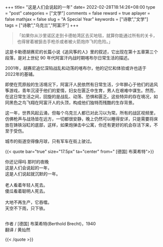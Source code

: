 +++
title= "这是人们会说起的一年"
date= 2022-02-28T18:14:26+08:00
type = "post"
categories = ["文学"]
comments = false
reward = true
aplayer = false
mathjax = false
slug = "A Special Year"
keywords = ["诗歌","文学"]
tags = ["诗歌","乌克兰","阿富汗"]
+++

> 「如果你从沙里诺区走到卡德帕湾区去买地毯，就算你能通过所有的关卡，也得冒着被狙击手枪杀或者被火箭炮炸飞的危险。」

这是卡勒德胡赛尼的长篇小说《追风筝的人》里的叙述，它出现在第十五章第三个段落，是对上世纪 90 年代阿富汗内战时期喀布尔日常生活的描述。

2001年，胡赛尼追忆深陷战乱和动荡的喀布尔，他的记忆和体验或许也适于 2022年的基辅。

即使在荒原般的生活境况下，阿富汗人民依然有日常生活，少年醉心于他们的追风筝游戏，青年沉浸于他们的爱情，妇女在匮乏中生育，男人在艰难中谋生。然而，在这日常生活之间，回旋的是战乱、动荡、恐惧和匮乏。这些特异的存在境况，如同黑色之鸟飞翔在阿富汗人的头顶，构成他们独特而残酷的生存背景。

这一年，世界风起云涌，但每个乌克兰人都已对此习以为常。所有的战区视频里，仿佛枪声与战场皆在远方，一切都很安静，晚上仍然可以睡得安详，只是需要将床放在铸铁浴缸的底部，这样，如果炮弹击中公寓，你还有更好的机会存活下来，不至于受伤。

城市的街道空得像月球，只有军车在街上驶过。

<!--more-->

{{< quote bar="true" size="17.5px"  ta="center" from=" [德国] 布莱希特">}}

你还记得吗 那时的夜晚<br>
这是人们会说起的一年，<br>
这是人们说起就沉默的一年。<br><br>
老人看着年轻人死去。<br>
傻瓜看着聪明人死去。<br><br>
大地不再生产，它吞噬。<br>
天空不下雨，只下铁。<br><br>

作者 / [德国] 布莱希特(Berthold Brecht)，1940<br>
翻译 / 黄灿然

{{< /quote >}}
